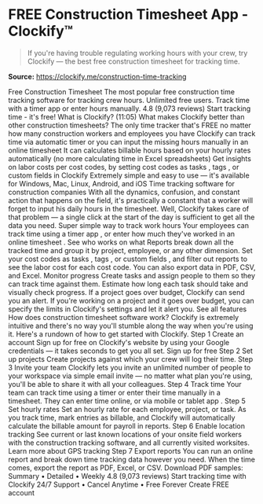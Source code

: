 # FREE Construction Timesheet App - Clockify™

> If you're having trouble regulating working hours with your crew, try Clockify — the best free construction timesheet for tracking time.

**Source:** https://clockify.me/construction-time-tracking

Free Construction Timesheet
The most popular free construction time tracking software for tracking crew hours. Unlimited free users. Track time with a timer app or enter hours manually.
4.8 (9,073 reviews)
Start tracking time - it's free!
What is Clockify? (11:05)
What makes Clockify better than other construction timesheets?
The only time tracker that's FREE no matter how many construction workers and employees you have
Clockify can track time via automatic timer or you can input the missing hours manually in an
online timesheet
It can calculates billable hours
based on your hourly rates automatically (no more calculating time in Excel spreadsheets)
Get insights on labor costs per cost codes, by setting cost codes as
tasks
,
tags
, or
custom fields
in Clockify
Extremely simple and easy to use — it's available for
Windows, Mac, Linux, Android, and iOS
Time tracking software for construction companies
With all the dynamics, confusion, and constant action that happens on the field, it's practically a constant that a worker will forget
to input his daily hours
in the timesheet. Well, Clockify takes care of that problem — a single click at the start of the day is sufficient to get all the data you need.
Super simple way to
track work hours
Your
employees can track time
using a
timer app
, or enter how much they've worked in an
online timesheet
.
See who works on what
Reports break down all the tracked time and group it by project, employee, or any other dimension. Set your cost codes as
tasks
,
tags
, or
custom fields
, and filter out reports to see the labor cost for each cost code.
You can also export data in PDF, CSV, and Excel.
Monitor progress
Create tasks and assign people to them so they can track time against them. Estimate how long each task should take and visually check progress. If a project goes over budget, Clockify can send you an alert.
If you're working on a project and it goes over budget, you can specify the limits in Clockify's settings and let it alert you.
See all features
How does construction timesheet software work?
Clockify is extremely intuitive and there's no way you'll stumble along the way when you're using it.
Here's a rundown of how to get started with Clockify.
Step 1
Create an account
Sign up for free on Clockify's website by using your Google credentials — it takes seconds to get you all set.
Sign up for free
Step 2
Set up projects
Create projects against which your crew will log their time.
Step 3
Invite your team
Clockify lets you invite an unlimited number of people to your workspace via simple email invite — no matter what plan you're using, you'll be able to share it with all your colleagues.
Step 4
Track time
Your team can track time using a timer or enter their time manually in a timesheet. They can enter time online, or via
mobile or tablet app
.
Step 5
Set hourly rates
Set an hourly rate for each employee, project, or task. As you track time, mark entries as billable, and Clockify will automatically calculate the billable amount for payroll in reports.
Step 6
Enable location tracking
See current or last known locations of your onsite field workers with the construction tracking software, and all currently visited worksites.
Learn more about GPS tracking
Step 7
Export reports
You can run an online report and break down time tracking data however you need. When the time comes, export the report as PDF, Excel, or CSV.
Download PDF samples:
Summary
•
Detailed
•
Weekly
4.8 (9,073 reviews)
Start tracking time with Clockify
24/7 Support
•
Cancel Anytime
•
Free Forever
Create FREE account